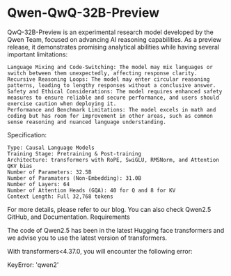 # Qwen-QwQ-32B-Preview

QwQ-32B-Preview is an experimental research model developed by the Qwen Team, focused on advancing AI reasoning capabilities. As a preview release, it demonstrates promising analytical abilities while having several important limitations:

    Language Mixing and Code-Switching: The model may mix languages or switch between them unexpectedly, affecting response clarity.
    Recursive Reasoning Loops: The model may enter circular reasoning patterns, leading to lengthy responses without a conclusive answer.
    Safety and Ethical Considerations: The model requires enhanced safety measures to ensure reliable and secure performance, and users should exercise caution when deploying it.
    Performance and Benchmark Limitations: The model excels in math and coding but has room for improvement in other areas, such as common sense reasoning and nuanced language understanding.

Specification:

    Type: Causal Language Models
    Training Stage: Pretraining & Post-training
    Architecture: transformers with RoPE, SwiGLU, RMSNorm, and Attention QKV bias
    Number of Parameters: 32.5B
    Number of Paramaters (Non-Embedding): 31.0B
    Number of Layers: 64
    Number of Attention Heads (GQA): 40 for Q and 8 for KV
    Context Length: Full 32,768 tokens

For more details, please refer to our blog. You can also check Qwen2.5 GitHub, and Documentation.
Requirements

The code of Qwen2.5 has been in the latest Hugging face transformers and we advise you to use the latest version of transformers.

With transformers<4.37.0, you will encounter the following error:

KeyError: 'qwen2'
